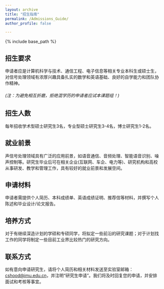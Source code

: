 ```yaml
---
layout: archive
title: "招生指南"
permalink: /Admissions_Guide/
author_profile: false

---
```


{% include base_path %}



## 招生要求

申请者应是计算机科学与技术、通信工程、电子信息等相关专业本科生或硕士生，对信号处理领域有浓厚兴趣具备扎实的数学和英语基础、良好的自学能力和团队协作精神。

######  *(注：为避免相互折磨，拒绝混学历的申请者应试本课题组！)*

## 招生人数

每年招收学术型硕士研究生3名，专业型硕士研究生3-4名，博士研究生1-2名。

## 就业前景

声信号处理领域具有广泛的应用前景，如语音通信、音频处理、智能语音识别、噪声控制等。研究生毕业后可在相关企业(互联网、车企、电力等)、研究机构和高校从事研发、教学和管理工作，具有较好的就业前景和发展空间。

## 申请材料

申请者需提供个人简历、本科成绩单、英语成绩证明、推荐信等材料，并撰写个人陈述和毕业设计/论文报告。

## 培养方式

对于有继续深造计划的学硕和专硕同学，将拟定一些前沿的研究课题；对于计划找工作的同学将制定一些目前工业界比较热门的研究方向。


## 联系方式

如有意向申请研究生，请将个人简历和相关材料发送至实验室邮箱：<span style='color: blue;'>cshood@imu.edu.cn</span>，并注明“研究生申请”。我们将及时回复您的申请，并安排面试和考核等事宜。



